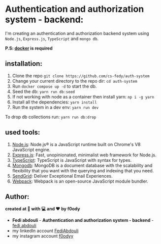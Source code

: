 # Authentication and authorization system - backend:

I'm creating an authentication and authorization backend system using `Node.js`, `Express.js`, `TypeScript` and `mongo db`.

**P.S: [docker](https://www.docker.com/) is required**

## installation:

1. Clone the repo `git clone https://github.com/cs-fedy/auth-system`
2. Change your current directory to the repo dir: `cd auth-system`
3. Run `docker compose up -d` to start the db.
4. Seed the db: `yarn run db:seed`
5. If not working with node as a container then install yarn: `np i -g yarn`
6. Install all the dependencies:  `yarn install`
7. Run the system in a dev env: `yarn run dev`

To drop db collections run: `yarn run db:drop`

## used tools:

1. [Node.js](https://nodejs.org/en/): Node.js® is a JavaScript runtime built on Chrome's V8 JavaScript engine.
2. [Express.js](https://expressjs.com/): Fast, unopinionated, minimalist web framework for Node.js.
3. [TypeScript](https://www.typescriptlang.org/): TypeScript is JavaScript with syntax for types.
4. [Mongodb](https://www.mongodb.com/): MongoDB is a document database with the scalability and flexibility that you want with the querying and indexing that you need.
5. [SendGrid](https://sendgrid.com/): Deliver Exceptional Email Experiences.
6. [Webpack](https://webpack.js.org/): Webpack is an open-source JavaScript module bundler.

## Author:
**created at 🌙 with 💻 and ❤ by f0ody**
* **Fedi abdouli** - **Authentication and authorization system - backend** - [fedi abdouli](https://github.com/cs-fedy)
* my linkedIn account [FediAbdouli](https://www.linkedin.com/in/fediabdouli/)
* my instagram account [f0odyy](https://www.instagram.com/f0odyy) 
